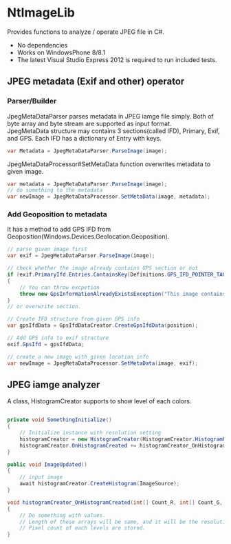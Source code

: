 NtImageLib
==========

Provides functions to analyze / operate JPEG file in C#.

- No dependencies
- Works on WindowsPhone 8/8.1
- The latest Visual Studio Express 2012 is required to run included tests.

## JPEG metadata (Exif and other) operator

### Parser/Builder

JpegMetaDataParser parses metadata in JPEG iamge file simply. 
Both of byte array and byte stream are supported as input format.  
JpegMetaData structure may contains 3 sections(called IFD), Primary, Exif, and GPS.
Each IFD has a dictionary of Entry with keys.

```cs
var Metadata = JpegMetaDataParser.ParseImage(image);
```

JpegMetaDataProcessor#SetMetaData function overwrites metadata to given image.

```cs
var metadata = JpegMetaDataParser.ParseImage(image);
// do something to the metadata
var newImage = JpegMetaDataProcessor.SetMetaData(image, metadata);
```

### Add Geoposition to metadata

It has a method to add GPS IFD from Geoposition(Windows.Devices.Geolocation.Geoposition).

```cs
// parse given image first
var exif = JpegMetaDataParser.ParseImage(image);

// check whether the image already contains GPS section or not
if (exif.PrimaryIfd.Entries.ContainsKey(Definitions.GPS_IFD_POINTER_TAG))
{
	// You can throw excpetion 
	throw new GpsInformationAlreadyExistsException("This image contains GPS information.");
}
// or overwrite section.

// Create IFD structure from given GPS info
var gpsIfdData = GpsIfdDataCreator.CreateGpsIfdData(position);

// Add GPS info to exif structure
exif.GpsIfd = gpsIfdData;

// create a new image with given location info
var newImage = JpegMetaDataProcessor.SetMetaData(image, exif);
```

## JPEG iamge analyzer

A class, HistogramCreator supports to show level of each colors.

```cs

private void SomethingInitialize()
{
	// Initialize instance with resolution setting
	histogramCreator = new HistogramCreator(HistogramCreator.HistogramResolution.Resolution_128);
	histogramCreator.OnHistogramCreated += histogramCreator_OnHistogramCreated;
}

public void ImageUpdated()
{
	// input image
	await histogramCreator.CreateHistogram(ImageSource);
}

void histogramCreator_OnHistogramCreated(int[] Count_R, int[] Count_G, int[] Count_B)
{
	// Do something with values.
	// Length of these arrays will be same, and it will be the resolution, 64, 128 or 256.
	// Pixel count of each levels are stored.
}

```

